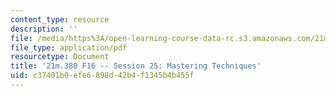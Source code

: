 ```yaml
---
content_type: resource
description: ''
file: /media/https%3A/open-learning-course-data-rc.s3.amazonaws.com/21m-380-music-and-technology-recording-techniques-and-audio-production-fall-2016/c37401b0efe6898d42b4f1345b4b455f_MIT21M_380F16_ses25_note.pdf
file_type: application/pdf
resourcetype: Document
title: '21m.380 F16 -- Session 25: Mastering Techniques'
uid: c37401b0-efe6-898d-42b4-f1345b4b455f
---
```

